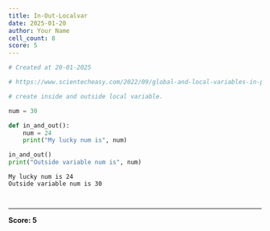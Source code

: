 ```yaml
---
title: In-Out-Localvar
date: 2025-01-20
author: Your Name
cell_count: 8
score: 5
---
```


```python
# Created at 20-01-2025
```


```python
# https://www.scientecheasy.com/2022/09/global-and-local-variables-in-python.html/
```


```python
# create inside and outside local variable.
```


```python
num = 30
```


```python
def in_and_out():
    num = 24
    print("My lucky num is", num)
```


```python
in_and_out()
print("Outside variable num is", num)
```

    My lucky num is 24
    Outside variable num is 30



```python

```


```python

```


---
**Score: 5**
